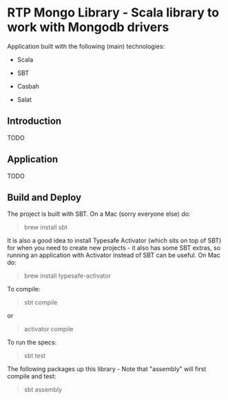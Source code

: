 RTP Mongo Library - Scala library to work with Mongodb drivers
==============================================================

Application built with the following (main) technologies:

- Scala

- SBT

- Casbah

- Salat

Introduction
------------
TODO

Application
-----------
TODO

Build and Deploy
----------------
The project is built with SBT. On a Mac (sorry everyone else) do:
> brew install sbt

It is also a good idea to install Typesafe Activator (which sits on top of SBT) for when you need to create new projects - it also has some SBT extras, so running an application with Activator instead of SBT can be useful. On Mac do:
> brew install typesafe-activator

To compile:
> sbt compile

or
> activator compile

To run the specs:
> sbt test

The following packages up this library - Note that "assembly" will first compile and test:
> sbt assembly